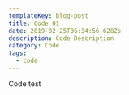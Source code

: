 ```yaml
---
templateKey: blog-post
title: Code 01
date: 2019-02-25T06:34:56.628Zs
description: Code Description
category: Code
tags:
  - code
---
```

Code test

